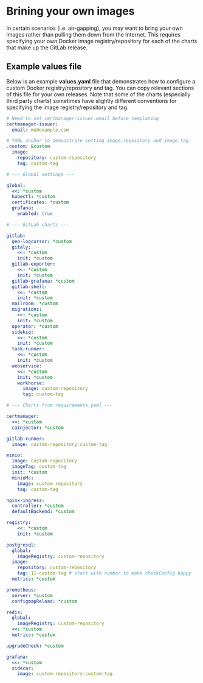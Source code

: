# Brining your own images

In certain scenarios (i.e. air-gapping), you may want to bring your own images rather than pulling them down from the Internet. This requires specifying your own Docker image registry/repository for each of the charts that make up the GitLab release.

## Example values file

Below is an example **values.yaml** file that demonstrates how to configure a custom Docker registry/repository and tag. You can copy relevant sections of this file for your own releases. Note that some of the charts (especially third party charts) sometimes have slightly different conventions for specifying the image registry/repository and tag.

  ```yaml
  # Need to set certmanager-issuer.email before templating
  certmanager-issuer:
    email: me@example.com

  # YAML anchor to demonstrate setting image.repository and image.tag
  .custom: &custom
    image:
      repository: custom-repository
      tag: custom-tag

  # --- Global settings ---

  global:
    <<: *custom
    kubectl: *custom
    certificates: *custom
    grafana:
      enabled: true

  # --- GitLab charts ---

  gitlab:
    geo-logcursor: *custom
    gitaly:
      <<: *custom
      init: *custom
    gitlab-exporter:
      <<: *custom
      init: *custom
    gitlab-grafana: *custom
    gitlab-shell:
      <<: *custom
      init: *custom
    mailroom: *custom
    migrations:
      <<: *custom
      init: *custom
    operator: *custom
    sidekiq:
      <<: *custom
      init: *custom
    task-runner:
      <<: *custom
      init: *custom
    webservice:
      <<: *custom
      init: *custom
      workhorse:
        image: custom-repository
        tag: custom-tag

  # --- Charts from requirements.yaml ---

  certmanager:
    <<: *custom
    cainjector: *custom

  gitlab-runner:
    image: custom-repository:custom-tag

  minio:
    image: custom-repository
    imageTag: custom-tag
    init: *custom
    minioMc:
      image: custom-repository
      tag: custom-tag

  nginx-ingress:
    controller: *custom
    defaultBackend: *custom

  registry:
      <<: *custom
      init: *custom

  postgresql:
    global:
      imageRegistry: custom-repository
    image:
      repository: custom-repository
      tag: 11-custom-tag # start with number to make checkConfig happy
    metrics: *custom

  prometheus:
    server: *custom
    configmapReload: *custom

  redis:
    global:
      imageRegistry: custom-repository
    <<: *custom
    metrics: *custom

  upgradeCheck: *custom

  grafana:
    <<: *custom
    sidecar:
      image: custom-repository:custom-tag
  ```
